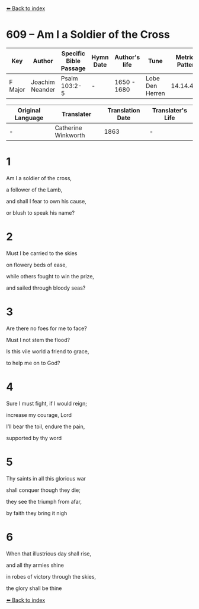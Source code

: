 [⬅️ Back to index](../README.md)

# 609 – Am I a Soldier of the Cross

Key | Author   | Specific Bible Passage     |Hymn Date |Author's life |Tune |Metrical Pattern   |Composer/Source                                                                                        
-- | --------- | ---------------------------|----------|--------------|-----|-------------------|-------------   
F Major  | Joachim Neander      | Psalm 103:2-5 | -  | 1650 - 1680 | Lobe Den Herren | 14.14.4.7.8 | Chorale Book for England, 1863 

Original Language | Translater | Translation Date   | Translater's Life     
----------------- | --------- | --------------------|-------------   
\-  | Catherine Winkworth      | 1863 | -  | 1827 - 1878 



# 1

Am I a soldier of the cross,

a follower of the Lamb,

and shall I fear to own his cause,

or blush to speak his name?



# 2

Must I be carried to the skies

on flowery beds of ease,

while others fought to win the prize,

and sailed through bloody seas?



# 3

Are there no foes for me to face?

Must I not stem the flood?

Is this vile world a friend to grace,

to help me on to God?



# 4

Sure I must fight, if I would reign;

increase my courage, Lord

I’ll bear the toil, endure the pain,

supported by thy word



# 5

Thy saints in all this glorious war

shall conquer though they die;

they see the triumph from afar,

by faith they bring it nigh



# 6

When that illustrious day shall rise,

and all thy armies shine

in robes of victory through the skies,

the glory shall be thine

[⬅️ Back to index](../README.md)
